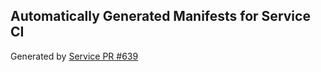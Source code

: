 ## Automatically Generated Manifests for Service CI
Generated by [Service PR #639](https://github.com/trustyai-explainability/trustyai-explainability/pull/639)
